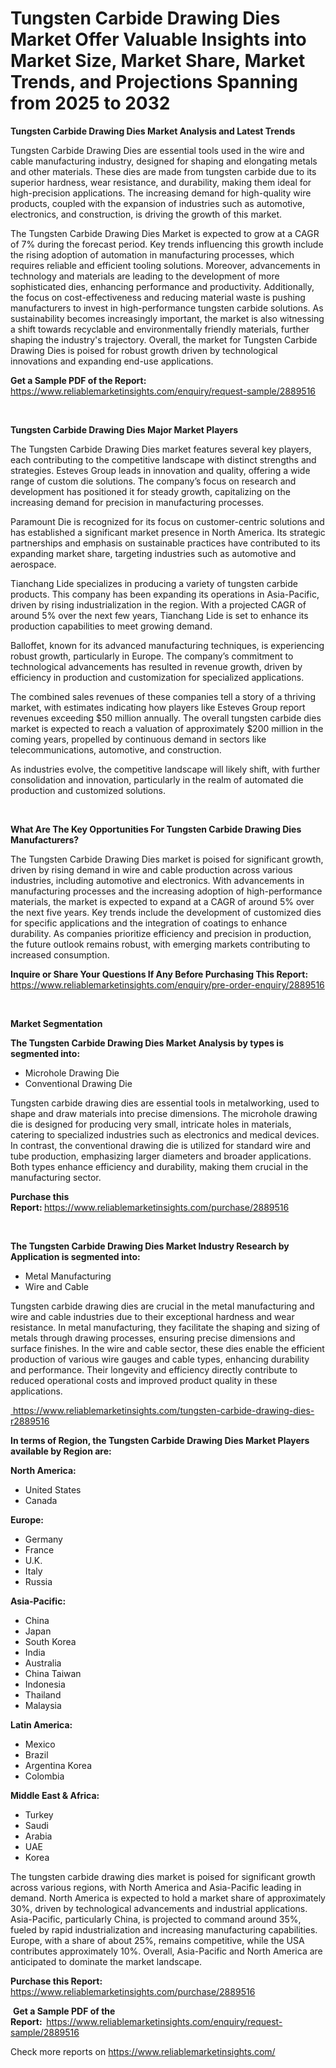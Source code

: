 <p><h1>Tungsten Carbide Drawing Dies Market Offer Valuable Insights into Market Size, Market Share, Market Trends, and Projections Spanning from 2025 to 2032</h1></p><p><strong>Tungsten Carbide Drawing Dies Market Analysis and Latest Trends</strong></p>
<p><p>Tungsten Carbide Drawing Dies are essential tools used in the wire and cable manufacturing industry, designed for shaping and elongating metals and other materials. These dies are made from tungsten carbide due to its superior hardness, wear resistance, and durability, making them ideal for high-precision applications. The increasing demand for high-quality wire products, coupled with the expansion of industries such as automotive, electronics, and construction, is driving the growth of this market.</p><p>The Tungsten Carbide Drawing Dies Market is expected to grow at a CAGR of 7% during the forecast period. Key trends influencing this growth include the rising adoption of automation in manufacturing processes, which requires reliable and efficient tooling solutions. Moreover, advancements in technology and materials are leading to the development of more sophisticated dies, enhancing performance and productivity. Additionally, the focus on cost-effectiveness and reducing material waste is pushing manufacturers to invest in high-performance tungsten carbide solutions. As sustainability becomes increasingly important, the market is also witnessing a shift towards recyclable and environmentally friendly materials, further shaping the industry's trajectory. Overall, the market for Tungsten Carbide Drawing Dies is poised for robust growth driven by technological innovations and expanding end-use applications.</p></p>
<p><strong>Get a Sample PDF of the Report:&nbsp;</strong> <a href="https://www.reliablemarketinsights.com/enquiry/request-sample/2889516?utm_campaign=2564&utm_medium=2&utm_source=Github&utm_content=ia&utm_term=14032025&utm_id=tungsten-carbide-drawing-dies">https://www.reliablemarketinsights.com/enquiry/request-sample/2889516</a></p>
<p>&nbsp;</p>
<p><strong>Tungsten Carbide Drawing Dies Major Market Players</strong></p>
<p><p>The Tungsten Carbide Drawing Dies market features several key players, each contributing to the competitive landscape with distinct strengths and strategies. Esteves Group leads in innovation and quality, offering a wide range of custom die solutions. The company’s focus on research and development has positioned it for steady growth, capitalizing on the increasing demand for precision in manufacturing processes.</p><p>Paramount Die is recognized for its focus on customer-centric solutions and has established a significant market presence in North America. Its strategic partnerships and emphasis on sustainable practices have contributed to its expanding market share, targeting industries such as automotive and aerospace.</p><p>Tianchang Lide specializes in producing a variety of tungsten carbide products. This company has been expanding its operations in Asia-Pacific, driven by rising industrialization in the region. With a projected CAGR of around 5% over the next few years, Tianchang Lide is set to enhance its production capabilities to meet growing demand.</p><p>Balloffet, known for its advanced manufacturing techniques, is experiencing robust growth, particularly in Europe. The company’s commitment to technological advancements has resulted in revenue growth, driven by efficiency in production and customization for specialized applications.</p><p>The combined sales revenues of these companies tell a story of a thriving market, with estimates indicating how players like Esteves Group report revenues exceeding $50 million annually. The overall tungsten carbide dies market is expected to reach a valuation of approximately $200 million in the coming years, propelled by continuous demand in sectors like telecommunications, automotive, and construction.</p><p>As industries evolve, the competitive landscape will likely shift, with further consolidation and innovation, particularly in the realm of automated die production and customized solutions.</p></p>
<p>&nbsp;</p>
<p><strong>What Are The Key Opportunities For Tungsten Carbide Drawing Dies Manufacturers?</strong></p>
<p><p>The Tungsten Carbide Drawing Dies market is poised for significant growth, driven by rising demand in wire and cable production across various industries, including automotive and electronics. With advancements in manufacturing processes and the increasing adoption of high-performance materials, the market is expected to expand at a CAGR of around 5% over the next five years. Key trends include the development of customized dies for specific applications and the integration of coatings to enhance durability. As companies prioritize efficiency and precision in production, the future outlook remains robust, with emerging markets contributing to increased consumption.</p></p>
<p><strong>Inquire or Share Your Questions If Any Before Purchasing This Report:</strong> <a href="https://www.reliablemarketinsights.com/enquiry/pre-order-enquiry/2889516?utm_campaign=2564&utm_medium=2&utm_source=Github&utm_content=ia&utm_term=14032025&utm_id=tungsten-carbide-drawing-dies">https://www.reliablemarketinsights.com/enquiry/pre-order-enquiry/2889516</a></p>
<p>&nbsp;</p>
<p><strong>Market Segmentation</strong></p>
<p><strong>The Tungsten Carbide Drawing Dies Market Analysis by types is segmented into:</strong></p>
<p><ul><li>Microhole Drawing Die</li><li>Conventional Drawing Die</li></ul></p>
<p><p>Tungsten carbide drawing dies are essential tools in metalworking, used to shape and draw materials into precise dimensions. The microhole drawing die is designed for producing very small, intricate holes in materials, catering to specialized industries such as electronics and medical devices. In contrast, the conventional drawing die is utilized for standard wire and tube production, emphasizing larger diameters and broader applications. Both types enhance efficiency and durability, making them crucial in the manufacturing sector.</p></p>
<p><strong>Purchase this Report:&nbsp;</strong><a href="https://www.reliablemarketinsights.com/purchase/2889516?utm_campaign=2564&utm_medium=2&utm_source=Github&utm_content=ia&utm_term=14032025&utm_id=tungsten-carbide-drawing-dies">https://www.reliablemarketinsights.com/purchase/2889516</a></p>
<p>&nbsp;</p>
<p><strong>The Tungsten Carbide Drawing Dies Market Industry Research by Application is segmented into:</strong></p>
<p><ul><li>Metal Manufacturing</li><li>Wire and Cable</li></ul></p>
<p><p>Tungsten carbide drawing dies are crucial in the metal manufacturing and wire and cable industries due to their exceptional hardness and wear resistance. In metal manufacturing, they facilitate the shaping and sizing of metals through drawing processes, ensuring precise dimensions and surface finishes. In the wire and cable sector, these dies enable the efficient production of various wire gauges and cable types, enhancing durability and performance. Their longevity and efficiency directly contribute to reduced operational costs and improved product quality in these applications.</p></p>
<p><a href="https://www.reliablemarketinsights.com/tungsten-carbide-drawing-dies-r2889516?utm_campaign=2564&utm_medium=2&utm_source=Github&utm_content=ia&utm_term=14032025&utm_id=tungsten-carbide-drawing-dies">&nbsp;https://www.reliablemarketinsights.com/tungsten-carbide-drawing-dies-r2889516</a></p>
<p><strong>In terms of Region, the Tungsten Carbide Drawing Dies Market Players available by Region are:</strong></p>
<p>
    <p> <strong> North America: </strong>
        <ul>
            <li>United States</li>
            <li>Canada</li>
        </ul>
        </p> 
    <p> <strong> Europe: </strong>
        <ul>
            <li>Germany</li>
            <li>France</li>
            <li>U.K.</li>
            <li>Italy</li>
            <li>Russia</li>
        </ul>
        </p> 
    <p> <strong> Asia-Pacific: </strong>
        <ul>
            <li>China</li>
            <li>Japan</li>
            <li>South Korea</li>
            <li>India</li>
            <li>Australia</li>
            <li>China Taiwan</li>
            <li>Indonesia</li>
            <li>Thailand</li>
            <li>Malaysia</li>
        </ul>
        </p> 
    <p> <strong> Latin America: </strong>
        <ul>
            <li>Mexico</li>
            <li>Brazil</li>
            <li>Argentina Korea</li>
            <li>Colombia</li>
        </ul>
        </p> 
    <p> <strong> Middle East & Africa: </strong>
        <ul>
            <li>Turkey</li>
            <li>Saudi</li>
            <li>Arabia</li>
            <li>UAE</li>
            <li>Korea</li>
        </ul>
    </p>
    </p>
<p><p>The tungsten carbide drawing dies market is poised for significant growth across various regions, with North America and Asia-Pacific leading in demand. North America is expected to hold a market share of approximately 30%, driven by technological advancements and industrial applications. Asia-Pacific, particularly China, is projected to command around 35%, fueled by rapid industrialization and increasing manufacturing capabilities. Europe, with a share of about 25%, remains competitive, while the USA contributes approximately 10%. Overall, Asia-Pacific and North America are anticipated to dominate the market landscape.</p></p>
<p><strong>Purchase this Report: </strong><a href="https://www.reliablemarketinsights.com/purchase/2889516?utm_campaign=2564&utm_medium=2&utm_source=Github&utm_content=ia&utm_term=14032025&utm_id=tungsten-carbide-drawing-dies">https://www.reliablemarketinsights.com/purchase/2889516</a></p>
<p>&nbsp;<strong>Get a Sample PDF of the Report:&nbsp;&nbsp;</strong><a href="https://www.reliablemarketinsights.com/enquiry/request-sample/2889516?utm_campaign=2564&utm_medium=2&utm_source=Github&utm_content=ia&utm_term=14032025&utm_id=tungsten-carbide-drawing-dies">https://www.reliablemarketinsights.com/enquiry/request-sample/2889516</a></p>
<p><strong></strong></p>
<p>Check more reports on <a href="https://www.reliablemarketinsights.com/?utm_campaign=2564&utm_medium=2&utm_source=Github&utm_content=ia&utm_term=14032025&utm_id=tungsten-carbide-drawing-dies">https://www.reliablemarketinsights.com/</a></p>